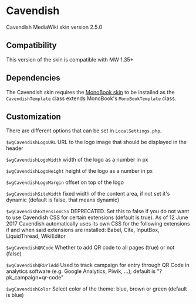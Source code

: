 # Cavendish
Cavendish MediaWiki skin version 2.5.0

## Compatibility
This version of the skin is compatible with MW 1.35+

## Dependencies
The Cavendish skin requires the [MonoBook skin](https://www.mediawiki.org/wiki/Skin:MonoBook) to be installed as the `CavendishTemplate` class extends MonoBook's `MonoBookTemplate` class.

## Customization
There are different options that can be set in `LocalSettings.php`.

`$wgCavendishLogoURL`
URL to the logo image that should be displayed in the header

`$wgCavendishLogoWidth`
width of the logo as a number in px

`$wgCavendishLogoHeight`
height of the logo as a number in px

`$wgCavendishLogoMargin`
offset on top of the logo

`$wgCavendishSiteWidth`
fixed width of the content area, if not set it's dynamic (default is false, that means dynamic)

`$wgCavendishExtensionCSS`
DEPRECATED. Set this to false if you do not want to use Cavendish CSS for certain extensions (default is true). As of 12 June 2017 Cavendish automatically uses its own CSS for the following extensions if and when said extensions are installed: Babel, Cite, InputBox, LiquidThread, WikiEditor

`$wgCavendishQRCode`
Whether to add QR code to all pages (true) or not (false)

`$wgCavendishQRUrlAdd`
Used to track campaign for entry through QR Code in analytics software (e.g. Google Analytics, Piwik, ...); default is "?pk_campaign=qr-code"

`$wgCavendishColor`
Select color of the theme: blue, brown or green (default is blue)